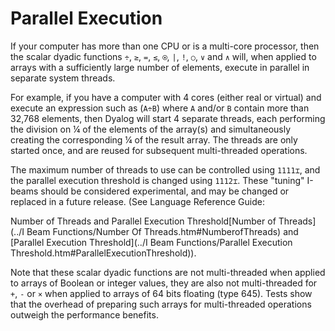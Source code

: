 # Parallel Execution

If your computer has more than one CPU or is a multi-core processor, then the scalar dyadic functions `÷`, `≥`, `=`, `≤`, `⍟`, `|`, `!`, `○`, `∨` and `∧` will, when applied to arrays with a sufficiently large number of elements,  execute in parallel in separate system threads.

For example,  if you have a computer with 4 cores (either real or virtual) and execute an expression such as (`A÷B`) where `A` and/or `B` contain more than 32,768 elements, then  Dyalog will start 4 separate threads, each performing the division on ¼ of the elements of the array(s) and simultaneously creating the corresponding ¼ of the result array. The threads are only started once, and are reused for subsequent multi-threaded operations.

The maximum number of threads to use can be controlled using `1111⌶`, and the parallel execution threshold is changed using `1112⌶`. These "tuning" I-beams should be considered experimental, and may be changed or replaced  in a future release.  (See 
Language Reference Guide: 

 Number of Threads and Parallel Execution Threshold[Number of Threads](../I Beam Functions/Number Of Threads.htm#NumberofThreads) and [Parallel Execution Threshold](../I Beam Functions/Parallel Execution Threshold.htm#ParallelExecutionThreshold)).

Note that these scalar dyadic functions are not multi-threaded when applied to arrays of Boolean or integer values, they are also not multi-threaded for `+`, `-` or `×` when applied to arrays of 64 bits floating (type 645). Tests show that the overhead of preparing such arrays for multi-threaded operations outweigh the performance benefits.
